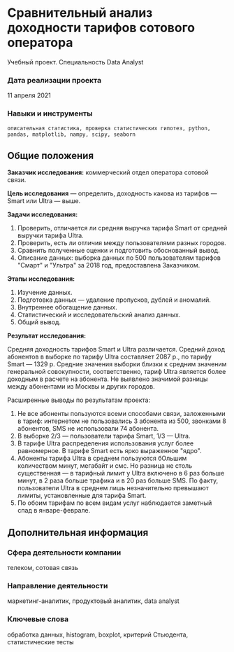 # Сравнительный анализ доходности тарифов сотового оператора
Учебный проект. Специальность Data Analyst

### Дата реализации проекта

11 апреля 2021

### Навыки и инструменты

    описательная статистика, проверка статистических гипотез, python, pandas, matplotlib, nampy, scipy, seaborn

## Общие положения

**Заказчик исследования:** коммерческий отдел оператора сотовой связи.

**Цель исследования** — определить, доходность какова из тарифов — Smart или Ultra — выше.

**Задачи исследования:**

1. Проверить, отличается ли средняя выручка тарифа Smart от средней выручки тарифа Ultra.
2. Проверить, есть ли отличия между пользователями разных городов.
3. Сравнить полученные оценки и подготовить обоснованный вывод.
4. Описание данных: выборка данных по 500 пользователям тарифов "Смарт" и "Ультра" за 2018 год, предоставлена Заказчиком.

**Этапы исследования:**

1. Изучение данных.
2. Подготовка данных — удаление пропусков, дублей и аномалий.
3. Внутреннее обогащение данных.
4. Статистический и исследовательский анализ данных.
5. Общий вывод.

**Результат исследования:**

Средняя доходность тарифов Smart и Ultra различается. Средний доход абонентов в выборке по тарифу Ultra составляет 2087 р., по тарифу Smart — 1329 р. Средние значения выборки близки к средним значеним генеральной совокупности, соответственно, тариф Ultra является более доходным в расчете на абонента. Не выявлено значимой разницы между абонентами из Москвы и других городов.

Расширенные выводы по результатам проекта:

1. Не все абоненты пользуются всеми способами связи, заложенными в тариф: интернетом не пользовались 3 абонента из 500, звонками 8 абонентов, SMS не использовали 74 абонента.
2. В выборке 2/3 — пользователи тарифа Smart, 1/3 — Ultra.
3. В тарифе Ultra распределения использования услуг более равномерное. В тарифе Smart есть ярко выраженное "ядро".
4. Абоненты тарифа Ultra в среднем пользуются бОльшим количеством минут, мегабайт и смс. Но разница не столь существенная — в тарифный лимит у Ultra включено в 6 раз больше минут, в 2 раза больше трафика и в 20 раз больше SMS. По факту, пользователи Ultra в среднем лишь незначительно превышают лимиты, установленные для тарифа Smart.
5. По обоим тарифам по всем видам услуг наблюдается заметный спад в январе-феврале.

## Дополнительная информация

### Сфера деятельности компании

телеком, сотовая связь

### Направление деятельности

маркетинг-аналитик, продуктовый аналитик, data analyst

### Ключевые слова

обработка данных, histogram, boxplot, критерий Стьюдента, статистические тесты
